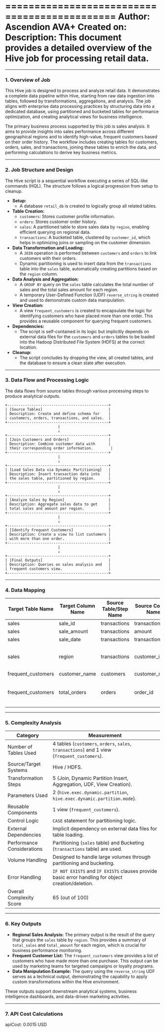 =============================================
Author:        Ascendion AVA+
Created on:
Description:   This document provides a detailed overview of the Hive job for processing retail data.
=============================================

---

### **1. Overview of Job**

This Hive job is designed to process and analyze retail data. It demonstrates a complete data pipeline within Hive, starting from raw data ingestion into tables, followed by transformations, aggregations, and analysis. The job aligns with enterprise data processing practices by structuring data into a dedicated database, using partitioned and bucketed tables for performance optimization, and creating analytical views for business intelligence.

The primary business process supported by this job is sales analysis. It aims to provide insights into sales performance across different geographical regions and to identify high-value, frequent customers based on their order history. The workflow includes creating tables for customers, orders, sales, and transactions, joining these tables to enrich the data, and performing calculations to derive key business metrics.

---

### **2. Job Structure and Design**

The Hive script is a sequential workflow executing a series of SQL-like commands (HQL). The structure follows a logical progression from setup to cleanup.

*   **Setup:**
    *   A database `retail_db` is created to logically group all related tables.
*   **Table Creation:**
    *   `customers`: Stores customer profile information.
    *   `orders`: Stores customer order history.
    *   `sales`: A partitioned table to store sales data by `region`, enabling efficient querying on regional data.
    *   `transactions`: A bucketed table, clustered by `customer_id`, which helps in optimizing joins or sampling on the customer dimension.
*   **Data Transformation and Loading:**
    *   A `JOIN` operation is performed between `customers` and `orders` to link customers with their orders.
    *   Dynamic partitioning is used to insert data from the `transactions` table into the `sales` table, automatically creating partitions based on the `region` column.
*   **Data Analysis and Aggregation:**
    *   A `GROUP BY` query on the `sales` table calculates the total number of sales and the total sales amount for each region.
    *   A temporary User-Defined Function (UDF) `reverse_string` is created and used to demonstrate custom data manipulation.
*   **View Creation:**
    *   A view `frequent_customers` is created to encapsulate the logic for identifying customers who have placed more than one order. This provides a reusable component for querying frequent customers.
*   **Dependencies:**
    *   The script is self-contained in its logic but implicitly depends on external data files for the `customers` and `orders` tables to be loaded into the Hadoop Distributed File System (HDFS) at the correct location.
*   **Cleanup:**
    *   The script concludes by dropping the view, all created tables, and the database to ensure a clean state after execution.

---

### **3. Data Flow and Processing Logic**

The data flows from source tables through various processing steps to produce analytical outputs.

```
+----------------------------------------------+
| [Source Tables]                              |
| Description: Create and define schema for    |
| customers, orders, transactions, and sales.  |
+----------------------------------------------+
                        |
                        ↓
+----------------------------------------------+
| [Join Customers and Orders]                  |
| Description: Combine customer data with      |
| their corresponding order information.        |
+----------------------------------------------+
                        |
                        ↓
+----------------------------------------------+
| [Load Sales Data via Dynamic Partitioning]   |
| Description: Insert transaction data into    |
| the sales table, partitioned by region.      |
+----------------------------------------------+
                        |
                        ↓
+----------------------------------------------+
| [Analyze Sales by Region]                    |
| Description: Aggregate sales data to get     |
| total sales and amount per region.           |
+----------------------------------------------+
                        |
                        ↓
+----------------------------------------------+
| [Identify Frequent Customers]                |
| Description: Create a view to list customers |
| with more than one order.                    |
+----------------------------------------------+
                        |
                        ↓
+----------------------------------------------+
| [Final Outputs]                              |
| Description: Queries on sales analysis and   |
| frequent customers view.                     |
+----------------------------------------------+
```

---

### **4. Data Mapping**

| Target Table Name      | Target Column Name | Source Table/Step Name | Source Column Name | Transformation Rule / Business Logic                               |
| ---------------------- | ------------------ | ---------------------- | ------------------ | ------------------------------------------------------------------ |
| sales                  | sale_id            | transactions           | transaction_id     | Direct mapping.                                                    |
| sales                  | sale_amount        | transactions           | amount             | Direct mapping.                                                    |
| sales                  | sale_date          | transactions           | transaction_date   | Direct mapping.                                                    |
| sales                  | region             | transactions           | customer_id        | `CASE WHEN customer_id IN (1, 2) THEN 'north_america' ELSE 'europe' END` |
| frequent_customers     | customer_name      | customers              | customer_name      | Direct mapping.                                                    |
| frequent_customers     | total_orders       | orders                 | order_id           | `COUNT(o.order_id)` with `GROUP BY c.customer_name` and `HAVING COUNT > 1` |

---

### **5. Complexity Analysis**

| Category                   | Measurement                                                              |
| -------------------------- | ------------------------------------------------------------------------ |
| Number of Tables Used      | 4 tables (`customers`, `orders`, `sales`, `transactions`) and 1 view (`frequent_customers`). |
| Source/Target Systems      | Hive / HDFS.                                                             |
| Transformation Steps       | 5 (Join, Dynamic Partition Insert, Aggregation, UDF, View Creation).     |
| Parameters Used            | 2 (`hive.exec.dynamic.partition`, `hive.exec.dynamic.partition.mode`).   |
| Reusable Components        | 1 view (`frequent_customers`).                                           |
| Control Logic              | `CASE` statement for partitioning logic.                                 |
| External Dependencies      | Implicit dependency on external data files for table loading.            |
| Performance Considerations | Partitioning (`sales` table) and Bucketing (`transactions` table) are used. |
| Volume Handling            | Designed to handle large volumes through partitioning and bucketing.     |
| Error Handling             | `IF NOT EXISTS` and `IF EXISTS` clauses provide basic error handling for object creation/deletion. |
| Overall Complexity Score   | 65 (out of 100)                                                          |

---

### **6. Key Outputs**

*   **Regional Sales Analysis:** The primary output is the result of the query that groups the `sales` table by `region`. This provides a summary of `total_sales` and `total_amount` for each region, which is crucial for business performance monitoring.
*   **Frequent Customer List:** The `frequent_customers` view provides a list of customers who have made more than one purchase. This output can be used by marketing teams for targeted campaigns or loyalty programs.
*   **Data Manipulation Example:** The query using the `reverse_string` UDF serves as a technical output, demonstrating the capability to apply custom transformations within the Hive environment.

These outputs support downstream analytical systems, business intelligence dashboards, and data-driven marketing activities.

---

### **7. API Cost Calculations**

apiCost: 0.0015 USD